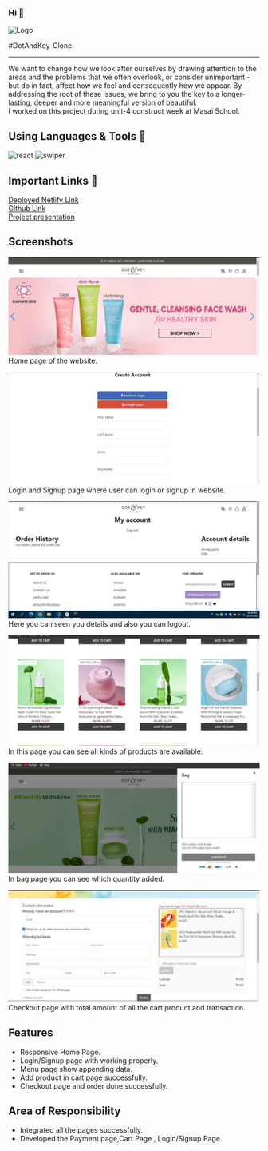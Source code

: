 ### Hi 👋 
![Logo](https://m.media-amazon.com/images/S/aplus-media/sc/cd17fc5d-12b9-49e6-871f-f1f8281b17b1.__CR0,0,600,180_PT0_SX600_V1___.png)

#DotAndKey-Clone
<hr>
We want to change how we look after ourselves by drawing attention to the areas and the problems that we often overlook, or consider unimportant - but do in fact, affect how we feel and consequently how we appear. By addressing the root of these issues, we bring to you the key to a longer-lasting, deeper and more meaningful version of beautiful.
<br >
I worked on this project during unit-4 construct week at Masai School.

## Using Languages & Tools 🧰
<img width="26px" src="https://reactjs.org/logo-og.png" alt="react"
/>
<img width="26px" src="https://www.drupal.org/files/project-images/logo_106.png" alt="swiper"
 />
 <ima width="26px" src="https://cms-assets.tutsplus.com/uploads/users/30/posts/31355/preview_image/pre.png" alt="slick"
 />

## Important Links 🔗
<a href="https://busy-channel-5933-kfc.netlify.app/">Deployed Netlify Link</a>
<br>
<a href="https://github.com/anuragg0107/green-letter-404.git">Github Link</a>
<br>
<a href="https://drive.google.com/file/d/1-MC99ch5urcRBOrxV5c5sK_vja8_h9t5/view?usp=sharing">Project presentation</a>

## Screenshots


![Home Page](./public/Images/home.jpg)
Home page of the website.

![Login/Signup](./public/Images/signup.jpg)
Login and Signup page where user can login or signup in website. 

![Account](./public/Images/account.jpg)
Here you can seen you details and also you can logout.

![Products Page](./public/Images/products.jpg)
In this page you can see all kinds of products are available.

![Bag Page](./public/Images/bag.jpg)
In bag page you can see which quantity added.

![Checkout Page](./public/Images/checkout.jpg)
Checkout page with total amount of all the cart product and transaction.

## Features
- Responsive Home Page.
- Login/Signup page with working properly.
- Menu page show appending data.
- Add product in cart page successfully.
- Checkout page and order done successfully. 

## Area of Responsibility

- Integrated all the pages successfully.
- Developed the Payment page,Cart Page , Login/Signup Page.
